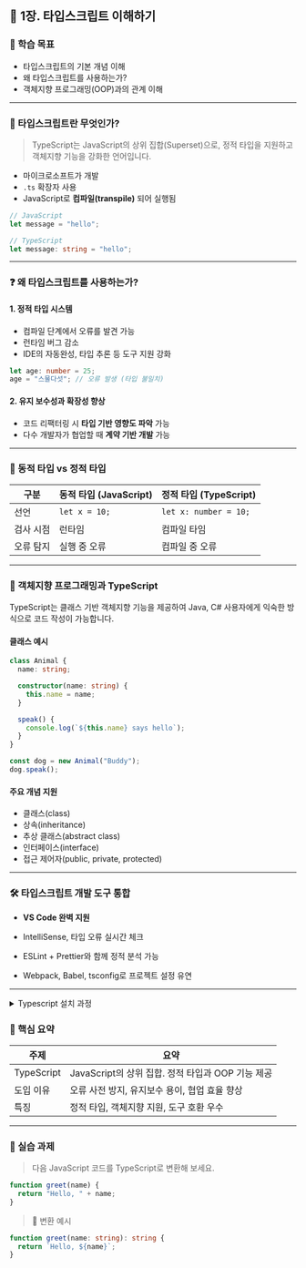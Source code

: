 ## 📘 1장. 타입스크립트 이해하기

### 🧭 학습 목표

* 타입스크립트의 기본 개념 이해
* 왜 타입스크립트를 사용하는가?
* 객체지향 프로그래밍(OOP)과의 관계 이해

---

### 🎯 타입스크립트란 무엇인가?

> TypeScript는 JavaScript의 상위 집합(Superset)으로, 정적 타입을 지원하고 객체지향 기능을 강화한 언어입니다.

* 마이크로소프트가 개발
* `.ts` 확장자 사용
* JavaScript로 **컴파일(transpile)** 되어 실행됨

```ts
// JavaScript
let message = "hello";

// TypeScript
let message: string = "hello";
```

---

### ❓ 왜 타입스크립트를 사용하는가?

#### 1. 정적 타입 시스템

* 컴파일 단계에서 오류를 발견 가능
* 런타임 버그 감소
* IDE의 자동완성, 타입 추론 등 도구 지원 강화

```ts
let age: number = 25;
age = "스물다섯"; // 오류 발생 (타입 불일치)
```

#### 2. 유지 보수성과 확장성 향상

* 코드 리팩터링 시 **타입 기반 영향도 파악** 가능
* 다수 개발자가 협업할 때 **계약 기반 개발** 가능

---

### 🧠 동적 타입 vs 정적 타입

| 구분    | 동적 타입 (JavaScript) | 정적 타입 (TypeScript)    |
| ----- | ------------------ | --------------------- |
| 선언    | `let x = 10;`      | `let x: number = 10;` |
| 검사 시점 | 런타임                | 컴파일 타임                |
| 오류 탐지 | 실행 중 오류            | 컴파일 중 오류              |

---

### 👑 객체지향 프로그래밍과 TypeScript

TypeScript는 클래스 기반 객체지향 기능을 제공하여 Java, C# 사용자에게 익숙한 방식으로 코드 작성이 가능합니다.

#### 클래스 예시

```ts
class Animal {
  name: string;

  constructor(name: string) {
    this.name = name;
  }

  speak() {
    console.log(`${this.name} says hello`);
  }
}

const dog = new Animal("Buddy");
dog.speak();
```

#### 주요 개념 지원

* 클래스(class)
* 상속(inheritance)
* 추상 클래스(abstract class)
* 인터페이스(interface)
* 접근 제어자(public, private, protected)

---

### 🛠 타입스크립트 개발 도구 통합

* **VS Code 완벽 지원**

* IntelliSense, 타입 오류 실시간 체크
* ESLint + Prettier와 함께 정적 분석 가능
* Webpack, Babel, tsconfig로 프로젝트 설정 유연

---

<details>
  <summary>Typescript 설치 과정</summary>

  1. scoop 설정
  2. nodejs-lts 설치
  3. typescript 설치
  4. npm init
  5. tsc --init  
</details>

### 🔑 핵심 요약

| 주제         | 요약                                  |
| ---------- | ----------------------------------- |
| TypeScript | JavaScript의 상위 집합. 정적 타입과 OOP 기능 제공 |
| 도입 이유      | 오류 사전 방지, 유지보수 용이, 협업 효율 향상         |
| 특징         | 정적 타입, 객체지향 지원, 도구 호환 우수            |

---

### 🧩 실습 과제

> 다음 JavaScript 코드를 TypeScript로 변환해 보세요.

```js
function greet(name) {
  return "Hello, " + name;
}
```

> 🔁 변환 예시

```ts
function greet(name: string): string {
  return `Hello, ${name}`;
}
```

